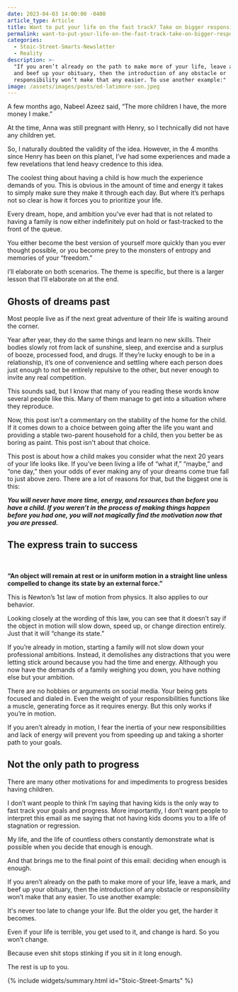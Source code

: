 ```yaml
---
date: 2023-04-03 14:00:00 -0400
article_type: Article
title: Want to put your life on the fast track? Take on bigger responsibilities
permalink: want-to-put-your-life-on-the-fast-track-take-on-bigger-responsibilities
categories:
  - Stoic-Street-Smarts-Newsletter
  - Reality
description: >-
  "If you aren’t already on the path to make more of your life, leave a mark,
  and beef up your obituary, then the introduction of any obstacle or
  responsibility won’t make that any easier. To use another example:"
image: /assets/images/posts/ed-latimore-son.jpeg
---
```

A few months ago, Nabeel Azeez said, “The more children I have, the more money I make.”

At the time, Anna was still pregnant with Henry, so I technically did not have any children yet.

So, I naturally doubted the validity of the idea. However, in the 4 months since Henry has been on this planet, I’ve had some experiences and made a few revelations that lend heavy credence to this idea.

The coolest thing about having a child is how much the experience demands of you. This is obvious in the amount of time and energy it takes to simply make sure they make it through each day. But where it’s perhaps not so clear is how it forces you to prioritize your life.

Every dream, hope, and ambition you’ve ever had that is not related to having a family is now either indefinitely put on hold or fast-tracked to the front of the queue.

You either become the best version of yourself more quickly than you ever thought possible, or you become prey to the monsters of entropy and memories of your “freedom.”

I’ll elaborate on both scenarios. The theme is specific, but there is a larger lesson that I’ll elaborate on at the end.

## Ghosts of dreams past​

Most people live as if the next great adventure of their life is waiting around the corner.

Year after year, they do the same things and learn no new skills. Their bodies slowly rot from lack of sunshine, sleep, and exercise and a surplus of booze, processed food, and drugs. If they’re lucky enough to be in a relationship, it’s one of convenience and settling where each person does just enough to not be entirely repulsive to the other, but never enough to invite any real competition.

This sounds sad, but I know that many of you reading these words know several people like this. Many of them manage to get into a situation where they reproduce.

Now, this post isn’t a commentary on the stability of the home for the child. If it comes down to a choice between going after the life you want and providing a stable two-parent household for a child, then you better be as boring as paint. This post isn't about that choice.

​This post is about how a child makes you consider what the next 20 years of your life looks like. If you’ve been living a life of “what if,” “maybe,” and “one day,” then your odds of ever making any of your dreams come true fall to just above zero. There are a lot of reasons for that, but the biggest one is this:

***You will never have more time, energy, and resources than before you have a child. If you weren’t in the process of making things happen before you had one, you will not magically find the motivation now that you are pressed.***

## The express train to success

​

**“An object will remain at rest or in uniform motion in a straight line unless compelled to change its state by an external force.”**

This is Newton’s 1st law of motion from physics. It also applies to our behavior.

Looking closely at the wording of this law, you can see that it doesn’t say if the object in motion will slow down, speed up, or change direction entirely. Just that it will “change its state.”

If you’re already in motion, starting a family will not slow down your professional ambitions. Instead, it demolishes any distractions that you were letting stick around because you had the time and energy. Although you now have the demands of a family weighing you down, you have nothing else but your ambition.

There are no hobbies or arguments on social media. Your being gets focused and dialed in. Even the weight of your responsibilities functions like a muscle, generating force as it requires energy. But this only works if you’re in motion.

If you aren’t already in motion, I fear the inertia of your new responsibilities and lack of energy will prevent you from speeding up and taking a shorter path to your goals.

## Not the only path to progress

​There are many other motivations for and impediments to progress besides having children.

I don’t want people to think I’m saying that having kids is the only way to fast track your goals and progress. More importantly, I don’t want people to interpret this email as me saying that not having kids dooms you to a life of stagnation or regression.

My life, and the life of countless others constantly demonstrate what is possible when you decide that enough is enough.

And that brings me to the final point of this email: deciding when enough is enough.

If you aren’t already on the path to make more of your life, leave a mark, and beef up your obituary, then the introduction of any obstacle or responsibility won’t make that any easier. To use another example:

It's never too late to change your life. But the older you get, the harder it becomes.

Even if your life is terrible, you get used to it, and change is hard. So you won’t change.

Because even shit stops stinking if you sit in it long enough.

The rest is up to you.

{% include widgets/summary.html id="Stoic-Street-Smarts" %}